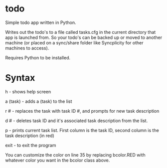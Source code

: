 # todo
Simple todo app written in Python.

Writes out the todo's to a file called tasks.cfg in the current directory that app is launched from. So your todo's can be backed up or moved to another machine (or placed on a sync/share folder like Syncplicity for other machines to access).

Requires Python to be installed.

# Syntax

h          - shows help screen

a (task)   - adds a (task) to the list

r #        - replaces the task with task ID #, and prompts for new task description

d #        - deletes task ID and it's associated task description from the list.

p          - prints current task list. First column is the task ID, second column is the task description (in red)

exit       - to exit the program


You can customize the color on line 35 by replacing bcolor.RED with whatever color you want in the bcolor class above.
